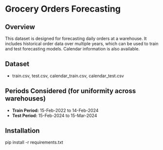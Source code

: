 # Grocery Orders Forecasting

## Overview
This dataset is designed for forecasting daily orders at a warehouse. It includes historical order data over multiple years, which can be used to train and test forecasting models. Calendar information is also available. 

## Dataset
- train.csv, test.csv, calendar_train.csv, calendar_test.csv

## Periods Considered (for uniformity across warehouses)
- **Train Period:** 15-Feb-2022 to 14-Feb-2024
- **Test Period:** 15-Feb-2024 to 15-Mar-2024

## Installation
pip install -r requirements.txt

